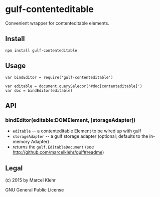 # gulf-contenteditable
Convenient wrapper for contenteditable elements.

## Install

```
npm install gulf-contenteditable
```

## Usage

```
var bindEditor = require('gulf-contenteditable')

var editable = document.querySelecor('#doc[contenteditable]')
var doc = bindEditor(editable)
```

## API
### bindEditor(editable:DOMElement, [storageAdapter])
  * `editable` -- a contenteditable Element to be wired up with gulf
  * `storageAdapter` -- a gulf storage adapter (optional; defaults to the in-memory Adapter)
  * *returns* the `gulf.EditableDocument` (see http://github.com/marcelklehr/gulf#readme)


## Legal
(c) 2015 by Marcel Klehr

GNU General Public License